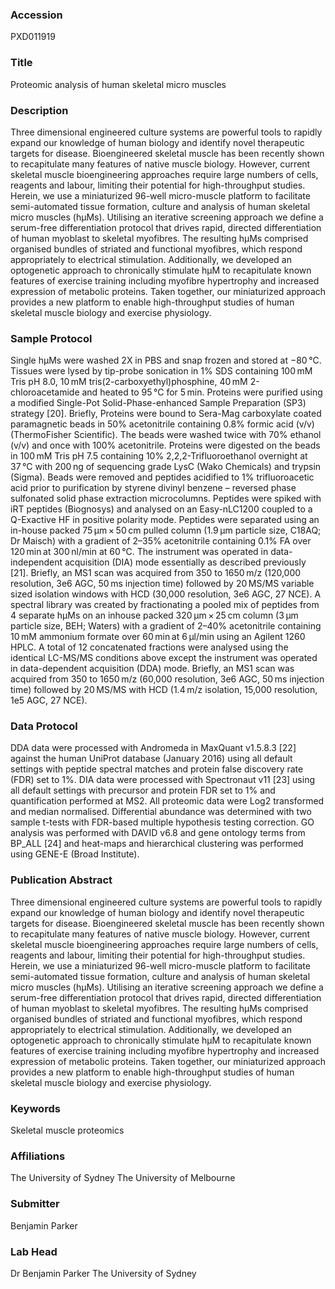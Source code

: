 ### Accession
PXD011919

### Title
Proteomic analysis of human skeletal micro muscles

### Description
Three dimensional engineered culture systems are powerful tools to rapidly expand our knowledge of human biology and identify novel therapeutic targets for disease. Bioengineered skeletal muscle has been recently shown to recapitulate many features of native muscle biology. However, current skeletal muscle bioengineering approaches require large numbers of cells, reagents and labour, limiting their potential for high-throughput studies. Herein, we use a miniaturized 96-well micro-muscle platform to facilitate semi-automated tissue formation, culture and analysis of human skeletal micro muscles (hμMs). Utilising an iterative screening approach we define a serum-free differentiation protocol that drives rapid, directed differentiation of human myoblast to skeletal myofibres. The resulting hμMs comprised organised bundles of striated and functional myofibres, which respond appropriately to electrical stimulation. Additionally, we developed an optogenetic approach to chronically stimulate hμM to recapitulate known features of exercise training including myofibre hypertrophy and increased expression of metabolic proteins. Taken together, our miniaturized approach provides a new platform to enable high-throughput studies of human skeletal muscle biology and exercise physiology.

### Sample Protocol
Single hμMs were washed 2X in PBS and snap frozen and stored at −80 °C. Tissues were lysed by tip-probe sonication in 1% SDS containing 100 mM Tris pH 8.0, 10 mM tris(2-carboxyethyl)phosphine, 40 mM 2-chloroacetamide and heated to 95 °C for 5 min. Proteins were purified using a modified Single-Pot Solid-Phase-enhanced Sample Preparation (SP3) strategy [20]. Briefly, Proteins were bound to Sera-Mag carboxylate coated paramagnetic beads in 50% acetonitrile containing 0.8% formic acid (v/v) (ThermoFisher Scientific). The beads were washed twice with 70% ethanol (v/v) and once with 100% acetonitrile. Proteins were digested on the beads in 100 mM Tris pH 7.5 containing 10% 2,2,2-Trifluoroethanol overnight at 37 °C with 200 ng of sequencing grade LysC (Wako Chemicals) and trypsin (Sigma). Beads were removed and peptides acidified to 1% trifluoroacetic acid prior to purification by styrene divinyl benzene – reversed phase sulfonated solid phase extraction microcolumns. Peptides were spiked with iRT peptides (Biognosys) and analysed on an Easy-nLC1200 coupled to a Q-Exactive HF in positive polarity mode. Peptides were separated using an in-house packed 75 μm × 50 cm pulled column (1.9 μm particle size, C18AQ; Dr Maisch) with a gradient of 2–35% acetonitrile containing 0.1% FA over 120 min at 300 nl/min at 60 °C. The instrument was operated in data-independent acquisition (DIA) mode essentially as described previously [21]. Briefly, an MS1 scan was acquired from 350 to 1650 m/z (120,000 resolution, 3e6 AGC, 50 ms injection time) followed by 20 MS/MS variable sized isolation windows with HCD (30,000 resolution, 3e6 AGC, 27 NCE). A spectral library was created by fractionating a pooled mix of peptides from 4 separate hμMs on an inhouse packed 320 μm × 25 cm column (3 μm particle size, BEH; Waters) with a gradient of 2–40% acetonitrile containing 10 mM ammonium formate over 60 min at 6 μl/min using an Agilent 1260 HPLC. A total of 12 concatenated fractions were analysed using the identical LC-MS/MS conditions above except the instrument was operated in data-dependent acquisition (DDA) mode. Briefly, an MS1 scan was acquired from 350 to 1650 m/z (60,000 resolution, 3e6 AGC, 50 ms injection time) followed by 20 MS/MS with HCD (1.4 m/z isolation, 15,000 resolution, 1e5 AGC, 27 NCE).

### Data Protocol
DDA data were processed with Andromeda in MaxQuant v1.5.8.3 [22] against the human UniProt database (January 2016) using all default settings with peptide spectral matches and protein false discovery rate (FDR) set to 1%. DIA data were processed with Spectronaut v11 [23] using all default settings with precursor and protein FDR set to 1% and quantification performed at MS2. All proteomic data were Log2 transformed and median normalised. Differential abundance was determined with two sample t-tests with FDR-based multiple hypothesis testing correction. GO analysis was performed with DAVID v6.8 and gene ontology terms from BP_ALL [24] and heat-maps and hierarchical clustering was performed using GENE-E (Broad Institute).

### Publication Abstract
Three dimensional engineered culture systems are powerful tools to rapidly expand our knowledge of human biology and identify novel therapeutic targets for disease. Bioengineered skeletal muscle has been recently shown to recapitulate many features of native muscle biology. However, current skeletal muscle bioengineering approaches require large numbers of cells, reagents and labour, limiting their potential for high-throughput studies. Herein, we use a miniaturized 96-well micro-muscle platform to facilitate semi-automated tissue formation, culture and analysis of human skeletal micro muscles (h&#x3bc;Ms). Utilising an iterative screening approach we define a serum-free differentiation protocol that drives rapid, directed differentiation of human myoblast to skeletal myofibres. The resulting h&#x3bc;Ms comprised organised bundles of striated and functional myofibres, which respond appropriately to electrical stimulation. Additionally, we developed an optogenetic approach to chronically stimulate h&#x3bc;M to recapitulate known features of exercise training including myofibre hypertrophy and increased expression of metabolic proteins. Taken together, our miniaturized approach provides a new platform to enable high-throughput studies of human skeletal muscle biology and exercise physiology.

### Keywords
Skeletal muscle proteomics

### Affiliations
The University of Sydney
The University of Melbourne

### Submitter
Benjamin Parker

### Lab Head
Dr Benjamin Parker
The University of Sydney


